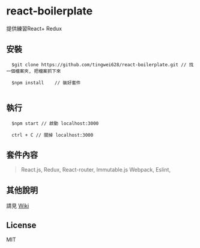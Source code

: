 # react-boilerplate
提供練習React+ Redux

## 安裝
  ```
    $git clone https://github.com/tingwei628/react-boilerplate.git // 找一個檔案夾, 把檔案抓下來
    
    $npm install    // 裝好套件
    
  ```
## 執行
  ```
    $npm start // 啟動 localhost:3000
    
    ctrl + C // 關掉 localhost:3000
  ```
## 套件內容
> React.js, Redux, React-router, Immutable.js
> Webpack,
> Eslint,

## 其他說明
  請見 [Wiki](https://github.com/tingwei628/react-boilerplate/wiki)
## License ##
MIT 
